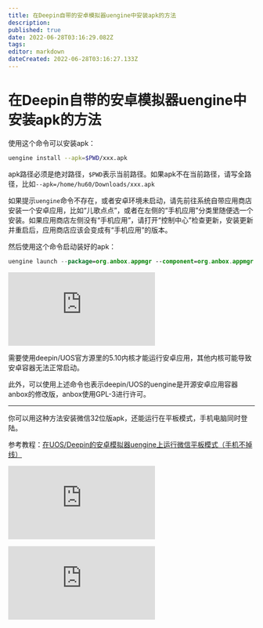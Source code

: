 ```yaml
---
title: 在Deepin自带的安卓模拟器uengine中安装apk的方法
description: 
published: true
date: 2022-06-28T03:16:29.082Z
tags: 
editor: markdown
dateCreated: 2022-06-28T03:16:27.133Z
---
```


# 在Deepin自带的安卓模拟器uengine中安装apk的方法
使用这个命令可以安装apk：

```bash
uengine install --apk=$PWD/xxx.apk
```

apk路径必须是绝对路径，`$PWD`表示当前路径。如果apk不在当前路径，请写全路径，比如`--apk=/home/hu60/Downloads/xxx.apk`

如果提示`uengine`命令不存在，或者安卓环境未启动，请先前往系统自带应用商店安装一个安卓应用，比如“儿歌点点”，或者在左侧的“手机应用”分类里随便选一个安装。如果应用商店左侧没有“手机应用”，请打开“控制中心”检查更新，安装更新并重启后，应用商店应该会变成有“手机应用”的版本。

然后使用这个命令启动装好的apk：

```kotlin
uengine launch --package=org.anbox.appmgr --component=org.anbox.appmgr.AppViewActivity
```

![file-hash-png-624b3d43fd8217d1008424a8f91220ec170357.png](https://hu60.cn/q.php/link.img.html?url64=aHR0cDovL2ZpbGUuaHU2MC5jbi9maWxlL2hhc2gvcG5nLzYyNGIzZDQzZmQ4MjE3ZDEwMDg0MjRhOGY5MTIyMGVjMTcwMzU3LnBuZw..)

需要使用deepin/UOS官方源里的5.10内核才能运行安卓应用，其他内核可能导致安卓容器无法正常启动。

此外，可以使用上述命令也表示deepin/UOS的uengine是开源安卓应用容器anbox的修改版，anbox使用GPL-3进行许可。

------

你可以用这种方法安装微信32位版apk，还能运行在平板模式，手机电脑同时登陆。

参考教程：[在UOS/Deepin的安卓模拟器uengine上运行微信平板模式（手机不掉线）](https://hu60.cn/q.php/link.url.html?url64=aHR0cHM6Ly9odTYwLmNuL3EucGhwL2Jicy50b3BpYy4xMDA5MzAuMS5odG1s)

![图片.png](https://hu60.cn/q.php/link.img.html?url64=aHR0cDovL2ZpbGUuaHU2MC5jbi9maWxlL2hhc2gvcG5nLzA3YmQwMDAzMzNlNjI3MWZjNGU0M2ZlNzQxYTEwNTZmNDU5OTk4LnBuZw..)

![图片.png](https://hu60.cn/q.php/link.img.html?url64=aHR0cDovL2ZpbGUuaHU2MC5jbi9maWxlL2hhc2gvcG5nLzQ5ZTUxYjYyNWEzYWY3MThlNDhjOTY2MmRmNDM0MWI3NDQ4MzM2LnBuZw..)